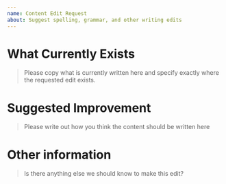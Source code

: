 ```yaml
---
name: Content Edit Request
about: Suggest spelling, grammar, and other writing edits
---
```


# What Currently Exists

> Please copy what is currently written here and specify exactly where the requested edit exists.

# Suggested Improvement

> Please write out how you think the content should be written here

# Other information

> Is there anything else we should know to make this edit?

